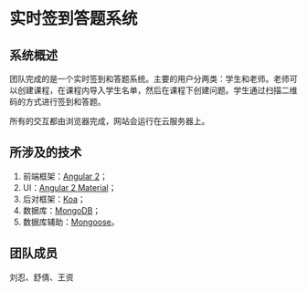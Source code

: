 # 实时签到答题系统

## 系统概述

团队完成的是一个实时签到和答题系统。主要的用户分两类：学生和老师。老师可以创建课程，在课程内导入学生名单，然后在课程下创建问题。学生通过扫描二维码的方式进行签到和答题。

所有的交互都由浏览器完成，网站会运行在云服务器上。

## 所涉及的技术

1. 前端框架：[Angular 2](https://angular.io/)；
2. UI：[Angular 2 Material](https://material.angular.io/)；
3. 后对框架：[Koa](http://koajs.com/)；
4. 数据库：[MongoDB](https://www.mongodb.com/)；
5. 数据库辅助：[Mongoose](http://mongoosejs.com/)。

## 团队成员

刘忍、舒倩、王资
